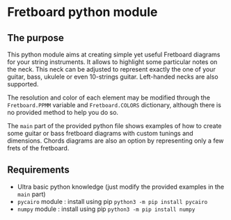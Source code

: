 # Fretboard python module

## The purpose

This python module aims at creating simple yet useful Fretboard diagrams for your string instruments. It allows to highlight some particular notes on the neck. This neck can be adjusted to represent exactly the one of your guitar, bass, ukulele or even 10-strings guitar. Left-handed necks are also supported.

The resolution and color of each element may be modified through the `Fretboard.PPMM` variable and `Fretboard.COLORS` dictionary, although there is no provided method to help you do so.

The `main` part of the provided python file shows examples of how to create some guitar or bass fretboard diagrams with custom tunings and dimensions. Chords diagrams are also an option by representing only a few frets of the fretboard.

## Requirements

- Ultra basic python knowledge (just modify the provided examples in the `main` part)
- `pycairo` module : install using pip `python3 -m pip install pycairo`
- `numpy` module : install using pip `python3 -m pip install numpy`
